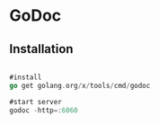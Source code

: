 # GoDoc

## Installation

```go

#install
go get golang.org/x/tools/cmd/godoc

#start server
godoc -http=:6060

```